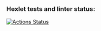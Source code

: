 ### Hexlet tests and linter status:
[![Actions Status](https://github.com/krenar-rm/go-test-project-242/actions/workflows/hexlet-check.yml/badge.svg)](https://github.com/krenar-rm/go-test-project-242/actions)